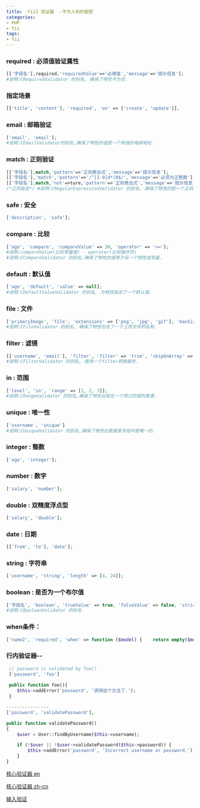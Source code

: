 ```yaml
---
title: -Yii2 验证器  -不为人知的秘密
categories: 
- PHP
- Yii
tags:
- Yii
---
```

### required : 必须值验证属性

```php
[['字段名'],required,'requiredValue'=>'必填值','message'=>'提示信息'];
#说明:CRequiredValidator 的别名, 确保了特性不为空.
```

### 指定场景

```php
[['title', 'content'], 'required', 'on' => ['create', 'update']],
```

### email : 邮箱验证

```php
['email', 'email'];
#说明:CEmailValidator的别名,确保了特性的值是一个有效的电邮地址. 
```

### match : 正则验证

```php
[['字段名'],match,'pattern'=>'正则表达式','message'=>'提示信息'];    
[['字段名'],'match','pattern'=>'/^[1-9]d*|0$/','message'=>'必须为正整数'];
[['字段名'],match,'not'=>ture,'pattern'=>'正则表达式','message'=>'提示信息'];
/*正则取反*/ #说明:CRegularExpressionValidator 的别名, 确保了特性匹配一个正则表达式. 
```

### safe : 安全

```php
['description', 'safe'];
```

### compare : 比较

```php
['age', 'compare', 'compareValue' => 30, 'operator' => '>='];
#说明:compareValue(比较常量值) - operator(比较操作符)  
#说明:CCompareValidator 的别名,确保了特性的值等于另一个特性或常量. 
```

### default : 默认值

```php
['age', 'default', 'value' => null];
#说明:CDefaultValueValidator 的别名, 为特性指派了一个默认值. 
```

### file : 文件

```php
['primaryImage', 'file', 'extensions' => ['png', 'jpg', 'gif'], 'maxSize' => 1024*1024*1024]; 
#说明:CFileValidator 的别名, 确保了特性包含了一个上传文件的名称. 
```

### filter : 滤镜

```php
[['username', 'email'], 'filter', 'filter' => 'trim', 'skipOnArray' => true]; 
#说明:CFilterValidator 的别名, 使用一个filter转换属性. 
```

### in : 范围

```php
['level', 'in', 'range' => [1, 2, 3]]; 
#说明:CRangeValidator 的别名,确保了特性出现在一个预订的值列表里. 
```

### unique : 唯一性

```php
['username', 'unique'] 
#说明:CUniqueValidator 的别名,确保了特性在数据表字段中是唯一的.
```

### integer : 整数

```php
['age', 'integer'];
```

### number : 数字

```php
['salary', 'number'];
```

### double : 双精度浮点型

```php
['salary', 'double'];
```

### date : 日期

```php
[['from', 'to'], 'date'];
```

### string : 字符串

```php
['username', 'string', 'length' => [4, 24]];
```

### boolean : 是否为一个布尔值

```php
['字段名', 'boolean', 'trueValue' => true, 'falseValue' => false, 'strict' => true]; 
#说明:CBooleanValidator 的别名 
```

### when条件：

```php
['name2', 'required', 'when' => function ($model) {    return empty($model->name1);}],#说明: 
```

### 行内验证器--

```php
 // password is validated by foo()
 ['password', 'foo']
 
 public function foo(){
 	$this->addError('password', '调用这个方法了.');
 }

----------------
['password', 'validatePassword'],

public function validatePassword()
{
    $user = User::findByUsername($this->username);

    if (!$user || !$user->validatePassword($this->password)) {
        $this->addError('password', 'Incorrect username or password.');
    }
}
```



 [核心验证器 en](https://www.yiiframework.com/doc/guide/2.0/en/input-validation "核心验证旗 en")

 [核心验证器 zh-cn](https://www.yiiframework.com/doc/guide/2.0/zh-cn/tutorial-core-validators "核心验证旗 zh-cn")

 [输入验证](https://www.yiiframework.com/doc/guide/2.0/zh-cn/input-validation "输入验证")